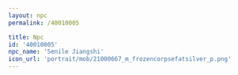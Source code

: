 ```yaml
---
layout: npc
permalink: /40010005

title: Npc
id: '40010005'
npc_name: 'Senile Jiangshi'
icon_url: 'portrait/mob/21000667_m_frozencorpsefatsilver_p.png'
---
```

